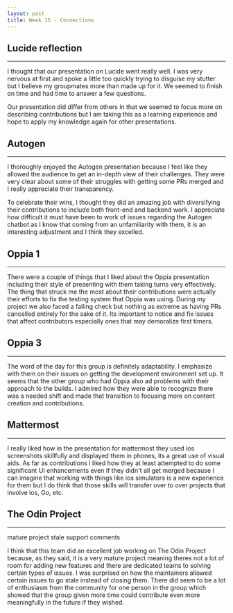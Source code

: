 ```yaml
---
layout: post
title: Week 15 - Connections
---
```


## Lucide reflection
------

I thought that our presentation on Lucide went really well. I was very nervous at first and spoke a little too quickly trying to disguise my stutter but I believe my groupmates more than made up for it. We seemed to finish on time and had time to answer a few questions. 
<!--more-->
Our presentation did differ from others in that we seemed to focus more on describing contributions but I am taking this as a learning experience and hope to apply my knowledge again for other presentations.


## Autogen
------

I thoroughly enjoyed the Autogen presentation because I feel like they allowed the audience to get an in-depth view of their challenges. They were very clear about some of their struggles with getting some PRs merged and I really appreciate their transparency.

To celebrate their wins, I thought they did an amazing job with diversifying their contributions to include both front-end and backend work. I appreciate how difficult it must have been to work of issues regarding the Autogen chatbot as I know that coming from an unfamiliarity with them, it is an interesting adjustment and I think they excelled.


## Oppia 1
------

There were a couple of things that I liked about the Oppia presentation including their style of presenting with them taking turns very effectively. The thing that struck me the most about their contributions were actually their efforts to fix the testing system that Oppia was using. During my project we also faced a failing check but nothing as extreme as having PRs cancelled entirely for the sake of it. Its important to notice and fix issues that affect contributors especially ones that may demoralize first timers.

## Oppia 3
------
The word of the day for this group is definitely adaptability. I emphasize with them on their issues on getting the development environment set up. It seems that the other group who had Oppia also ad problems with their approach to the builds. I admired how they were able to recognize there was a needed shift and made that transition to focusing more on content creation and contributions.

## Mattermost
------

I really liked how in the presentation for mattermost they used ios screenshots skillfully and displayed them in phones, its a great use of visual aids. As far as contributions I liked how they at least attempted to do some significant UI enhancements even if they didn't all get merged because I can imagine that working with things like ios simulators is a new experience for them but I do think that those skills will transfer over to over projects that involve ios, Go, etc.


## The Odin Project
------
mature project
stale
support comments

I think that this team did an excellent job working on The Odin Project because, as they said, it is a very mature project meaning theres not a lot of room for adding new features and there are dedicated teams to solving certain types of issues. I was surprised on how the maintainers allowed certain issues to go stale instead of closing them. There did seem to be a lot of enthusiasm from the community for one person in the group which showed that the group given more time could contribute even more meaningfully in the future if they wished.
